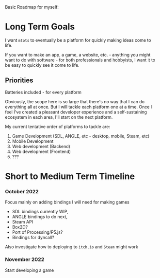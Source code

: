 Basic Roadmap for myself:

# Long Term Goals

I want `mtots` to eventually be a platform for quickly making
ideas come to life.

If you want to make an app, a game, a website, etc. - anything you might
want to do with software - for both professionals and hobbyists, I want it
to be easy to quickly see it come to life.

## Priorities

Batteries included - for every platform

Obviously, the scope here is so large that there's no way that I can do
everything all at once. But I will tackle each platform one at a time.
Once I feel I've created a pleasant developer experience and a
self-sustaining ecosystem in each area, I'll start on the next platform.

My current tentative order of platforms to tackle are:

  1. Game Development (SDL, ANGLE, etc - desktop, mobile, Steam, etc)
  2. Mobile Development
  3. Web development (Backend)
  4. Web development (Frontend)
  5. ???

# Short to Medium Term Timeline

### October 2022

Focus mainly on adding bindings I will need for making games

  * SDL bindings currently WIP,
  * ANGLE bindings to do next,
  * Steam API
  * Box2D?
  * Port of Processing/P5.js?
  * Bindings for dyncall?

Also investigate how to deploying to `itch.io` and `Steam` might work

### November 2022

Start developing a game
